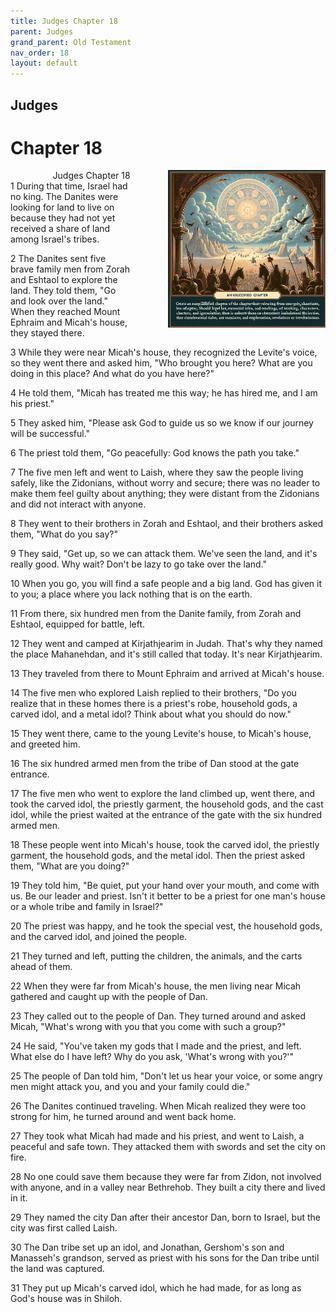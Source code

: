 ```yaml
---
title: Judges Chapter 18
parent: Judges
grand_parent: Old Testament
nav_order: 18
layout: default
---
```


## Judges

# Chapter 18

<div style="clear: both; text-align: right;">
    <div style="max-width: 50%; height: auto; float: right; margin: 0 0 10px 10px; padding-left: 10%;">
        <img src="/assets/Image/Judges/500/18.jpg" alt="Judges Chapter 18" class="chapter-image">
    </div>
    <figcaption style="font-size: 14px; text-align: right;">Judges Chapter 18</figcaption>
</div>
1 During that time, Israel had no king. The Danites were looking for land to live on because they had not yet received a share of land among Israel's tribes.

2 The Danites sent five brave family men from Zorah and Eshtaol to explore the land. They told them, "Go and look over the land." When they reached Mount Ephraim and Micah's house, they stayed there.

3 While they were near Micah's house, they recognized the Levite's voice, so they went there and asked him, "Who brought you here? What are you doing in this place? And what do you have here?"

4 He told them, "Micah has treated me this way; he has hired me, and I am his priest."

5 They asked him, "Please ask God to guide us so we know if our journey will be successful."

6 The priest told them, "Go peacefully: God knows the path you take."

7 The five men left and went to Laish, where they saw the people living safely, like the Zidonians, without worry and secure; there was no leader to make them feel guilty about anything; they were distant from the Zidonians and did not interact with anyone.

8 They went to their brothers in Zorah and Eshtaol, and their brothers asked them, "What do you say?"

9 They said, "Get up, so we can attack them. We've seen the land, and it's really good. Why wait? Don't be lazy to go take over the land."

10 When you go, you will find a safe people and a big land. God has given it to you; a place where you lack nothing that is on the earth.

11 From there, six hundred men from the Danite family, from Zorah and Eshtaol, equipped for battle, left.

12 They went and camped at Kirjathjearim in Judah. That's why they named the place Mahanehdan, and it's still called that today. It's near Kirjathjearim.

13 They traveled from there to Mount Ephraim and arrived at Micah's house.

14 The five men who explored Laish replied to their brothers, "Do you realize that in these homes there is a priest's robe, household gods, a carved idol, and a metal idol? Think about what you should do now."

15 They went there, came to the young Levite's house, to Micah's house, and greeted him.

16 The six hundred armed men from the tribe of Dan stood at the gate entrance.

17 The five men who went to explore the land climbed up, went there, and took the carved idol, the priestly garment, the household gods, and the cast idol, while the priest waited at the entrance of the gate with the six hundred armed men.

18 These people went into Micah's house, took the carved idol, the priestly garment, the household gods, and the metal idol. Then the priest asked them, "What are you doing?"

19 They told him, "Be quiet, put your hand over your mouth, and come with us. Be our leader and priest. Isn't it better to be a priest for one man's house or a whole tribe and family in Israel?"

20 The priest was happy, and he took the special vest, the household gods, and the carved idol, and joined the people.

21 They turned and left, putting the children, the animals, and the carts ahead of them.

22 When they were far from Micah's house, the men living near Micah gathered and caught up with the people of Dan.

23 They called out to the people of Dan. They turned around and asked Micah, "What's wrong with you that you come with such a group?"

24 He said, "You've taken my gods that I made and the priest, and left. What else do I have left? Why do you ask, 'What's wrong with you?'"

25 The people of Dan told him, "Don't let us hear your voice, or some angry men might attack you, and you and your family could die."

26 The Danites continued traveling. When Micah realized they were too strong for him, he turned around and went back home.

27 They took what Micah had made and his priest, and went to Laish, a peaceful and safe town. They attacked them with swords and set the city on fire.

28 No one could save them because they were far from Zidon, not involved with anyone, and in a valley near Bethrehob. They built a city there and lived in it.

29 They named the city Dan after their ancestor Dan, born to Israel, but the city was first called Laish.

30 The Dan tribe set up an idol, and Jonathan, Gershom's son and Manasseh's grandson, served as priest with his sons for the Dan tribe until the land was captured.

31 They put up Micah's carved idol, which he had made, for as long as God's house was in Shiloh.


